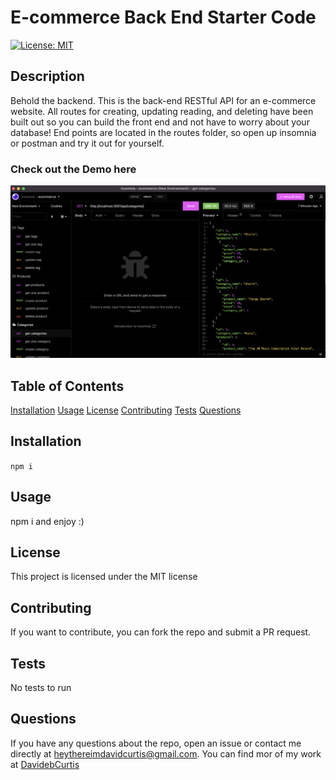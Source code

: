 # E-commerce Back End Starter Code

[![License: MIT](https://img.shields.io/badge/License-MIT-yellow.svg)](https://opensource.org/licenses/MIT)

## Description

Behold the backend. This is the back-end RESTful API for an e-commerce website. All routes for creating, updating reading, and deleting have been built out so you can build the front end and not have to worry about your database! End points are located in the routes folder, so open up insomnia or postman and try it out for yourself.

### Check out the Demo here

[![Alt text](./assets/screenshot.png)](https://youtu.be/lkcedWqIX_k)

## Table of Contents

[Installation](#installation)
[Usage](#usage)
[License](#license)
[Contributing](#contributing)
[Tests](#tests)
[Questions](#questions)

## Installation

`npm i`

## Usage

npm i and enjoy :)

## License

This project is licensed under the MIT license

## Contributing

If you want to contribute, you can fork the repo and submit a PR request.

## Tests

No tests to run

## Questions

If you have any questions about the repo, open an issue or contact me directly at [heythereimdavidcurtis@gmail.com](mailto:heythereimdavidcurtis@gmail.com). You can find mor of my work at [DavidebCurtis](https://github.com/DavidebCurtis)
